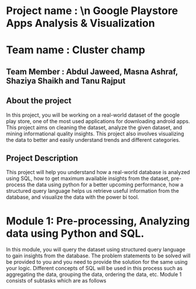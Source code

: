  # Project name : \n Google Playstore Apps Analysis & Visualization
 # Team name : Cluster champ
 ## Team Member : Abdul Jaweed, Masna Ashraf, Shaziya Shaikh and Tanu Rajput 

 ## About the project

In this project, you will be working on a real-world dataset of the google play store, one of the most used applications for downloading android apps. This project aims on cleaning the dataset, analyze the given dataset, and mining informational quality insights. This project also involves visualizing the data to better and easily understand trends and different categories.

## Project Description

This project will help you understand how a real-world database is analyzed using SQL, how to get maximum available insights from the dataset, pre-process the data using python for a better upcoming performance, how a structured query language helps us retrieve useful information from the database, and visualize the data with the power bi tool.

# Module 1: Pre-processing, Analyzing data using Python and SQL.

In this module, you will query the dataset using structured query language to gain insights from the database. The problem statements to be solved will be provided to you and you need to provide the solution for the same using your logic. Different concepts of SQL will be used in this process such as aggregating the data, grouping the data, ordering the data, etc. Module 1 consists of subtasks which are as follows